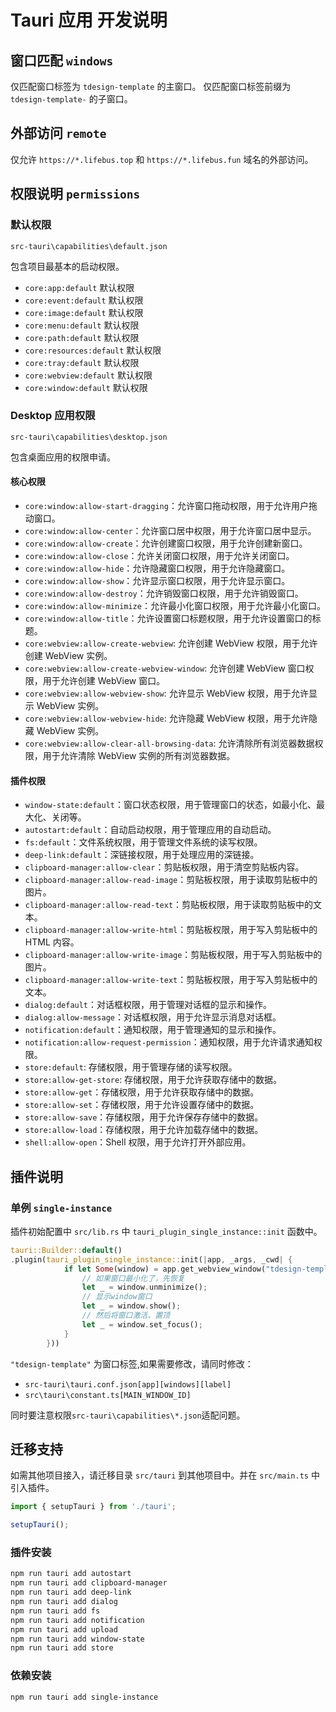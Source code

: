 # Tauri 应用 开发说明

## 窗口匹配 `windows`

仅匹配窗口标签为 `tdesign-template` 的主窗口。
仅匹配窗口标签前缀为 `tdesign-template-` 的子窗口。

## 外部访问 `remote`

仅允许 `https://*.lifebus.top` 和 `https://*.lifebus.fun` 域名的外部访问。

## 权限说明 `permissions`

### 默认权限

`src-tauri\capabilities\default.json`

包含项目最基本的启动权限。

- `core:app:default` 默认权限
- `core:event:default` 默认权限
- `core:image:default` 默认权限
- `core:menu:default` 默认权限
- `core:path:default` 默认权限
- `core:resources:default` 默认权限
- `core:tray:default` 默认权限
- `core:webview:default` 默认权限
- `core:window:default` 默认权限

### Desktop 应用权限

`src-tauri\capabilities\desktop.json`

包含桌面应用的权限申请。

#### 核心权限

- `core:window:allow-start-dragging`：允许窗口拖动权限，用于允许用户拖动窗口。
- `core:window:allow-center`：允许窗口居中权限，用于允许窗口居中显示。
- `core:window:allow-create`：允许创建窗口权限，用于允许创建新窗口。
- `core:window:allow-close`：允许关闭窗口权限，用于允许关闭窗口。
- `core:window:allow-hide`：允许隐藏窗口权限，用于允许隐藏窗口。
- `core:window:allow-show`：允许显示窗口权限，用于允许显示窗口。
- `core:window:allow-destroy`：允许销毁窗口权限，用于允许销毁窗口。
- `core:window:allow-minimize`：允许最小化窗口权限，用于允许最小化窗口。
- `core:window:allow-title`：允许设置窗口标题权限，用于允许设置窗口的标题。
- `core:webview:allow-create-webview`: 允许创建 WebView 权限，用于允许创建 WebView 实例。
- `core:webview:allow-create-webview-window`: 允许创建 WebView 窗口权限，用于允许创建 WebView 窗口。
- `core:webview:allow-webview-show`: 允许显示 WebView 权限，用于允许显示 WebView 实例。
- `core:webview:allow-webview-hide`: 允许隐藏 WebView 权限，用于允许隐藏 WebView 实例。
- `core:webview:allow-clear-all-browsing-data`: 允许清除所有浏览器数据权限，用于允许清除 WebView 实例的所有浏览器数据。

#### 插件权限

- `window-state:default`：窗口状态权限，用于管理窗口的状态，如最小化、最大化、关闭等。
- `autostart:default`：自动启动权限，用于管理应用的自动启动。
- `fs:default`：文件系统权限，用于管理文件系统的读写权限。
- `deep-link:default`：深链接权限，用于处理应用的深链接。
- `clipboard-manager:allow-clear`：剪贴板权限，用于清空剪贴板内容。
- `clipboard-manager:allow-read-image`：剪贴板权限，用于读取剪贴板中的图片。
- `clipboard-manager:allow-read-text`：剪贴板权限，用于读取剪贴板中的文本。
- `clipboard-manager:allow-write-html`：剪贴板权限，用于写入剪贴板中的 HTML 内容。
- `clipboard-manager:allow-write-image`：剪贴板权限，用于写入剪贴板中的图片。
- `clipboard-manager:allow-write-text`：剪贴板权限，用于写入剪贴板中的文本。
- `dialog:default`：对话框权限，用于管理对话框的显示和操作。
- `dialog:allow-message`：对话框权限，用于允许显示消息对话框。
- `notification:default`：通知权限，用于管理通知的显示和操作。
- `notification:allow-request-permission`：通知权限，用于允许请求通知权限。
- `store:default`: 存储权限，用于管理存储的读写权限。
- `store:allow-get-store`: 存储权限，用于允许获取存储中的数据。
- `store:allow-get`：存储权限，用于允许获取存储中的数据。
- `store:allow-set`：存储权限，用于允许设置存储中的数据。
- `store:allow-save`：存储权限，用于允许保存存储中的数据。
- `store:allow-load`：存储权限，用于允许加载存储中的数据。
- `shell:allow-open`：Shell 权限，用于允许打开外部应用。

## 插件说明

### 单例 `single-instance`

插件初始配置中 `src/lib.rs` 中 `tauri_plugin_single_instance::init` 函数中。

```rs
tauri::Builder::default()
.plugin(tauri_plugin_single_instance::init(|app, _args, _cwd| {
            if let Some(window) = app.get_webview_window("tdesign-template") {
                // 如果窗口最小化了，先恢复
                let _ = window.unminimize();
                // 显示window窗口
                let _ = window.show();
                // 然后将窗口激活、置顶
                let _ = window.set_focus();
            }
        }))
```

`"tdesign-template"` 为窗口标签,如果需要修改，请同时修改：

- `src-tauri\tauri.conf.json[app][windows][label]`
- `src\tauri\constant.ts[MAIN_WINDOW_ID]`

同时要注意权限`src-tauri\capabilities\*.json`适配问题。

## 迁移支持

如需其他项目接入，请迁移目录 `src/tauri` 到其他项目中。并在 `src/main.ts` 中引入插件。

```ts
import { setupTauri } from './tauri';

setupTauri();
```

### 插件安装

```sh
npm run tauri add autostart
npm run tauri add clipboard-manager
npm run tauri add deep-link
npm run tauri add dialog
npm run tauri add fs
npm run tauri add notification
npm run tauri add upload
npm run tauri add window-state
npm run tauri add store
```

### 依赖安装

```sh
npm run tauri add single-instance
```
